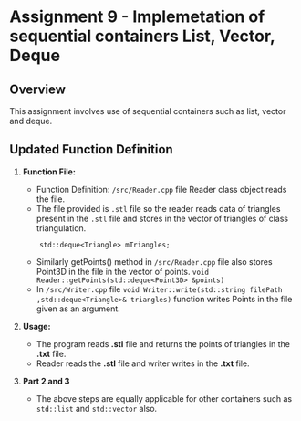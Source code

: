 # Assignment 9 - Implemetation of sequential containers List, Vector, Deque
 
## Overview
 
This assignment involves use of sequential containers such as list, vector and deque.
 
## Updated Function Definition
 
1. **Function File:**
   - Function Definition: `/src/Reader.cpp` file Reader class object reads the file.
   - The file provided is `.stl` file so the reader reads data of triangles present in the `.stl` file and  stores in the vector of triangles of class triangulation.
   ```
       std::deque<Triangle> mTriangles;
   ```
   - Similarly getPoints() method in `/src/Reader.cpp` file also stores Point3D in the file in the vector of points.
   `void Reader::getPoints(std::deque<Point3D> &points)`
   - In `/src/Writer.cpp` file `void Writer::write(std::string filePath ,std::deque<Triangle>& triangles)`
   function writes Points in the file given as an argument.
 
2. **Usage:**
   - The program reads **.stl** file and returns the points of triangles in the **.txt** file.
   - Reader reads the **.stl** file and writer writes in the **.txt** file.
 
3. **Part 2 and 3**
   - The above steps are equally applicable for other containers such as `std::list` and `std::vector` also.  